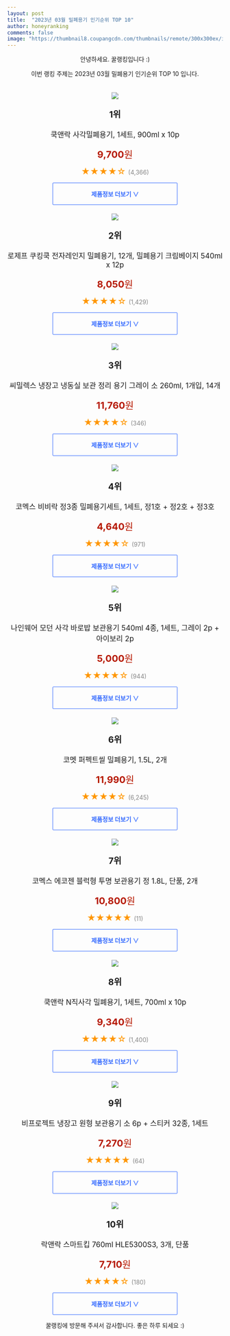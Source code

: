 ```yaml
---
layout: post
title:  "2023년 03월 밀폐용기 인기순위 TOP 10"
author: honeyranking
comments: false
image: "https://thumbnail8.coupangcdn.com/thumbnails/remote/300x300ex/image/retail/images/1935811140354384-027cf194-484c-4e7e-aee9-8770435a714f.jpg"
---
```

<p style="text-align: center;">안녕하세요. 꿀랭킹입니다 :)</p>
<p style="text-align: center;">이번 랭킹 주제는 2023년 03월 밀폐용기 인기순위 TOP 10 입니다.</p><center><img src="https://thumbnail8.coupangcdn.com/thumbnails/remote/300x300ex/image/retail/images/1935811140354384-027cf194-484c-4e7e-aee9-8770435a714f.jpg" style="margin-top:20px" /></center><p style="text-align: center; font-size: 20px"><b>1위</b></p><p style="text-align: center; font-size: 17px">쿡앤락 사각밀폐용기, 1세트, 900ml x 10p</p><p style="text-align: center;"><span style="color: #b61800; font-size: 22px;"><b>9,700</b>원</span></p><p style="text-align: center;"><span style="color: #ff9600; font-size: 20px;">★★★★☆ </span><span style="color: #878787;">(4,366)</span></p><center><a href="https://link.coupang.com/a/TpiNN"><div style="font-size: 14px; display: inline-block; padding: 15px 90px; color: #346aff; border-radius: 2px; border: 1px solid #346aff; cursor: pointer;"><b>제품정보 더보기 &or;</b></div></a></center><center><img src="https://thumbnail10.coupangcdn.com/thumbnails/remote/300x300ex/image/retail/images/1840383603079015-76bd2403-485a-416d-9638-eb32106f43bb.jpg" style="margin-top:20px" /></center><p style="text-align: center; font-size: 20px"><b>2위</b></p><p style="text-align: center; font-size: 17px">로제프 쿠킹쿡 전자레인지 밀폐용기, 12개, 밀폐용기 크림베이지 540ml x 12p</p><p style="text-align: center;"><span style="color: #b61800; font-size: 22px;"><b>8,050</b>원</span></p><p style="text-align: center;"><span style="color: #ff9600; font-size: 20px;">★★★★☆ </span><span style="color: #878787;">(1,429)</span></p><center><a href="https://link.coupang.com/a/TpiNP"><div style="font-size: 14px; display: inline-block; padding: 15px 90px; color: #346aff; border-radius: 2px; border: 1px solid #346aff; cursor: pointer;"><b>제품정보 더보기 &or;</b></div></a></center><center><img src="https://thumbnail8.coupangcdn.com/thumbnails/remote/300x300ex/image/retail/images/2019/12/17/18/6/0d13f7e8-47fb-42c6-ae7e-45f58c912c16.jpg" style="margin-top:20px" /></center><p style="text-align: center; font-size: 20px"><b>3위</b></p><p style="text-align: center; font-size: 17px">씨밀렉스 냉장고 냉동실 보관 정리 용기 그레이 소 260ml, 1개입, 14개</p><p style="text-align: center;"><span style="color: #b61800; font-size: 22px;"><b>11,760</b>원</span></p><p style="text-align: center;"><span style="color: #ff9600; font-size: 20px;">★★★★☆ </span><span style="color: #878787;">(346)</span></p><center><a href="https://link.coupang.com/a/TpiNS"><div style="font-size: 14px; display: inline-block; padding: 15px 90px; color: #346aff; border-radius: 2px; border: 1px solid #346aff; cursor: pointer;"><b>제품정보 더보기 &or;</b></div></a></center><center><img src="https://thumbnail8.coupangcdn.com/thumbnails/remote/300x300ex/image/product/image/vendoritem/2019/02/01/3006403846/1d0bd597-ec8b-4fdd-8153-978bd820e393.jpg" style="margin-top:20px" /></center><p style="text-align: center; font-size: 20px"><b>4위</b></p><p style="text-align: center; font-size: 17px">코멕스 비비락 정3종 밀폐용기세트, 1세트, 정1호 + 정2호 + 정3호</p><p style="text-align: center;"><span style="color: #b61800; font-size: 22px;"><b>4,640</b>원</span></p><p style="text-align: center;"><span style="color: #ff9600; font-size: 20px;">★★★★☆ </span><span style="color: #878787;">(971)</span></p><center><a href="https://link.coupang.com/a/TpiNV"><div style="font-size: 14px; display: inline-block; padding: 15px 90px; color: #346aff; border-radius: 2px; border: 1px solid #346aff; cursor: pointer;"><b>제품정보 더보기 &or;</b></div></a></center><center><img src="https://thumbnail6.coupangcdn.com/thumbnails/remote/300x300ex/image/retail/images/5713519884557693-a8d96419-a894-4006-9ec9-d077ff4ab6e1.png" style="margin-top:20px" /></center><p style="text-align: center; font-size: 20px"><b>5위</b></p><p style="text-align: center; font-size: 17px">나인웨어 모던 사각 바로밥 보관용기 540ml 4종, 1세트, 그레이 2p + 아이보리 2p</p><p style="text-align: center;"><span style="color: #b61800; font-size: 22px;"><b>5,000</b>원</span></p><p style="text-align: center;"><span style="color: #ff9600; font-size: 20px;">★★★★☆ </span><span style="color: #878787;">(944)</span></p><center><a href="https://link.coupang.com/a/TpiNY"><div style="font-size: 14px; display: inline-block; padding: 15px 90px; color: #346aff; border-radius: 2px; border: 1px solid #346aff; cursor: pointer;"><b>제품정보 더보기 &or;</b></div></a></center><center><img src="https://thumbnail8.coupangcdn.com/thumbnails/remote/300x300ex/image/retail/images/246602896080211-c0e6fb53-c89d-4bdd-9a32-65b475c67203.JPG" style="margin-top:20px" /></center><p style="text-align: center; font-size: 20px"><b>6위</b></p><p style="text-align: center; font-size: 17px">코멧 퍼펙트씰 밀폐용기, 1.5L, 2개</p><p style="text-align: center;"><span style="color: #b61800; font-size: 22px;"><b>11,990</b>원</span></p><p style="text-align: center;"><span style="color: #ff9600; font-size: 20px;">★★★★☆ </span><span style="color: #878787;">(6,245)</span></p><center><a href="https://link.coupang.com/a/TpiN2"><div style="font-size: 14px; display: inline-block; padding: 15px 90px; color: #346aff; border-radius: 2px; border: 1px solid #346aff; cursor: pointer;"><b>제품정보 더보기 &or;</b></div></a></center><center><img src="https://thumbnail7.coupangcdn.com/thumbnails/remote/300x300ex/image/retail/images/2022/12/28/16/3/6c9de7aa-c603-47d9-a4ac-043033aabd8c.jpg" style="margin-top:20px" /></center><p style="text-align: center; font-size: 20px"><b>7위</b></p><p style="text-align: center; font-size: 17px">코멕스 에코젠 블럭형 투명 보관용기 정 1.8L, 단품, 2개</p><p style="text-align: center;"><span style="color: #b61800; font-size: 22px;"><b>10,800</b>원</span></p><p style="text-align: center;"><span style="color: #ff9600; font-size: 20px;">★★★★★ </span><span style="color: #878787;">(11)</span></p><center><a href="https://link.coupang.com/a/TpiN5"><div style="font-size: 14px; display: inline-block; padding: 15px 90px; color: #346aff; border-radius: 2px; border: 1px solid #346aff; cursor: pointer;"><b>제품정보 더보기 &or;</b></div></a></center><center><img src="https://thumbnail7.coupangcdn.com/thumbnails/remote/300x300ex/image/retail/images/1158960610944590-f52c47ee-3e77-4326-a69f-cc8f8c508b82.jpg" style="margin-top:20px" /></center><p style="text-align: center; font-size: 20px"><b>8위</b></p><p style="text-align: center; font-size: 17px">쿡앤락 N직사각 밀폐용기, 1세트, 700ml x 10p</p><p style="text-align: center;"><span style="color: #b61800; font-size: 22px;"><b>9,340</b>원</span></p><p style="text-align: center;"><span style="color: #ff9600; font-size: 20px;">★★★★☆ </span><span style="color: #878787;">(1,400)</span></p><center><a href="https://link.coupang.com/a/TpiN7"><div style="font-size: 14px; display: inline-block; padding: 15px 90px; color: #346aff; border-radius: 2px; border: 1px solid #346aff; cursor: pointer;"><b>제품정보 더보기 &or;</b></div></a></center><center><img src="https://thumbnail10.coupangcdn.com/thumbnails/remote/300x300ex/image/retail/images/2018/10/24/17/4/bb9d7d3f-d6b1-4600-b28c-268ec4345fd6.jpg" style="margin-top:20px" /></center><p style="text-align: center; font-size: 20px"><b>9위</b></p><p style="text-align: center; font-size: 17px">비프로젝트 냉장고 원형 보관용기 소 6p + 스티커 32종, 1세트</p><p style="text-align: center;"><span style="color: #b61800; font-size: 22px;"><b>7,270</b>원</span></p><p style="text-align: center;"><span style="color: #ff9600; font-size: 20px;">★★★★★ </span><span style="color: #878787;">(64)</span></p><center><a href="https://link.coupang.com/a/TpiN8"><div style="font-size: 14px; display: inline-block; padding: 15px 90px; color: #346aff; border-radius: 2px; border: 1px solid #346aff; cursor: pointer;"><b>제품정보 더보기 &or;</b></div></a></center><center><img src="https://thumbnail8.coupangcdn.com/thumbnails/remote/300x300ex/image/rs_quotation_api/iyrzw2zk/6c521ddab5ee4c958d1e5347335d4378.jpg" style="margin-top:20px" /></center><p style="text-align: center; font-size: 20px"><b>10위</b></p><p style="text-align: center; font-size: 17px">락앤락 스마트킵 760ml HLE5300S3, 3개, 단품</p><p style="text-align: center;"><span style="color: #b61800; font-size: 22px;"><b>7,710</b>원</span></p><p style="text-align: center;"><span style="color: #ff9600; font-size: 20px;">★★★★☆ </span><span style="color: #878787;">(180)</span></p><center><a href="https://link.coupang.com/a/TpiOb"><div style="font-size: 14px; display: inline-block; padding: 15px 90px; color: #346aff; border-radius: 2px; border: 1px solid #346aff; cursor: pointer;"><b>제품정보 더보기 &or;</b></div></a></center><p style="text-align: center;">꿀랭킹에 방문해 주셔서 감사합니다. 좋은 하루 되세요 :)</p>
